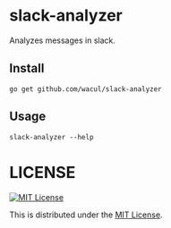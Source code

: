 # slack-analyzer

Analyzes messages in slack.

## Install

```
go get github.com/wacul/slack-analyzer
```

## Usage

```
slack-analyzer --help
```

# LICENSE

[![MIT License](http://img.shields.io/badge/license-MIT-blue.svg)](http://www.opensource.org/licenses/MIT)

This is distributed under the [MIT License](http://www.opensource.org/licenses/MIT).
